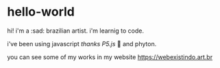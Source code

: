 # hello-world
hi!
i'm a :sad: brazilian artist.
i'm learnig to code.

i've been using javascript *thanks P5.js* 🦄 and phyton.

you can see some of my works in my website https://webexistindo.art.br

